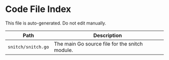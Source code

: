 # Code File Index

This file is auto-generated. Do not edit manually.

| Path | Description |
|------|-------------|
| `snitch/snitch.go` | The main Go source file for the snitch module. |
